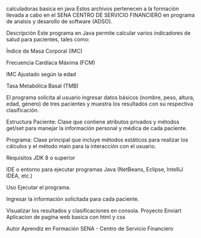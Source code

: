  calculadoras basica en java
Estos archivos pertenecen a la formación llevada a cabo en el SENA CENTRO DE SERVICIO FINANCIERO en programa de analsis y desarollo de software (ADSO).

Descripción
Este programa en Java permite calcular varios indicadores de salud para pacientes, tales como:

Índice de Masa Corporal (IMC)

Frecuencia Cardíaca Máxima (FCM)

IMC Ajustado según la edad

Tasa Metabólica Basal (TMB)

El programa solicita al usuario ingresar datos básicos (nombre, peso, altura, edad, género) de tres pacientes y muestra los resultados con su respectiva clasificación.

Estructura
Paciente: Clase que contiene atributos privados y métodos get/set para manejar la información personal y médica de cada paciente.

Programa: Clase principal que incluye métodos estáticos para realizar los cálculos y el método main para la interacción con el usuario.

Requisitos
JDK 8 o superior

IDE o entorno para ejecutar programas Java (NetBeans, Eclipse, IntelliJ IDEA, etc.)

Uso
Ejecutar el programa.

Ingresar la información solicitada para cada paciente.

Visualizar los resultados y clasificaciones en consola.
Proyecto Enviart
Aplicacion de pagina web basica con html y css 

Autor
Aprendiz en Formación SENA - Centro de Servicio Financiero
